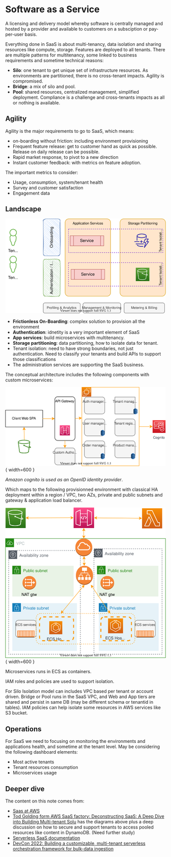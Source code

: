 # Software as a Service

A licensing and delivery model whereby software is centrally managed and hosted by a provider and available to customers on a subsciption or pay-per-user basis.

Everything done in SaaS is about multi-tenancy, data isolation and sharing resources like compute, storage. Features are deployed to all tenants. There are multiple patterns for multitenancy, some linked to business requirements and sometime technical reasons: 

* **Silo**: one tenant to get unique set of infrastructure resources. As environments are partitioned, there is no cross-tenant impacts. Agility is compromised.
* **Bridge**: a mix of silo and pool. 
* **Pool**: shared resources, centralized management, simplified deployment. Compliance is a challenge and cross-tenants impacts as all or nothing is available.

## Agility

Agility is the major requirements to go to SaaS, which means:

* on-boarding without friction: including environment provisioning
* Frequent feature release: get to customer hand as quick as possible. Release on daily release can be possible.
* Rapid market response, to pivot to a new direction
* Instant customer feedback: with metrics on feature adoption.

The important metrics to consider:

* Usage, consumption, system/tenant health
* Survey and customer satisfaction
* Engagement data

## Landscape

![](./diagrams/saas-landscape.drawio.svg)

* **Frictionless On-Boarding**: complex solution to provision all the environment
* **Authentication**: idnetity is a very important element of SaaS
* **App services**: build microservices with multitenancy.
* **Storage partitioning**: data partitioning, how to isolate data for tenant.
* Tenant isolation: need to have strong boundaries, not just authentication. Need to classify your tenants and build APIs to support those classifications
* The administration services are supporting the SaaS business. 

The conceptual architecture includes the following components with custom microservices:

![](./diagrams/saas-conceptual.drawio.svg){ width=600 }

_Amazon cognito is used as an OpenID identity provider_.

Which maps to the following provisionned environment with classical HA deployment within a region / VPC, two AZs, private and public subnets and gateway & application load balancer. 

![](./diagrams/saas-env.drawio.svg){ width=600 }

Microservices runs in ECS as containers. 

IAM roles and policies are used to support isolation. 

For Silo Isolation model can includes VPC based per tenant or account driven. Bridge or Pool runs in the SaaS VPC, and Web and App tiers are shared and persist in same DB (may be different schema or tenantid in tables). IAM policies can help isolate some resources in AWS services like S3 bucket. 

## Operations

For SaaS we need to focusing on monitoring the environments and applications health, and sometime at the tenant level. 
May be considering the following dashboard elements:

* Most active tenants
* Tenant resources consumption
* Microservices usage

## Deeper dive

The content on this note comes from:

* [Saas at AWS](https://aws.amazon.com/solutions/saas/#)
* [Tod Golding form AWS SaaS factory: Deconstructing SaaS: A Deep Dive into Building Multi-tenant Solu](https://www.youtube.com/watch?v=kmVUbngCyOw) has the diagrams above plus a deep discussion on how to secure and support tenants to access pooled resources like content in DynamoDB. (Need further study)
* [Serverless SaaS documentation](https://docs.aws.amazon.com/wellarchitected/latest/saas-lens/serverless-saas.html)
* [DevCon 2022: Building a customizable, multi-tenant serverless orchestration framework for bulk-data ingestion](https://broadcast.amazon.com/videos/611469?ref=home&src=featured-playlist)